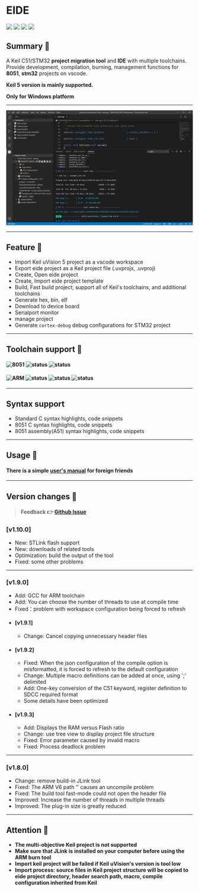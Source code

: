 # EIDE

[![](https://vsmarketplacebadge.apphb.com/version/cl.eide.svg)](https://marketplace.visualstudio.com/items?itemName=CL.eide) [![](https://vsmarketplacebadge.apphb.com/installs/cl.eide.svg)](https://marketplace.visualstudio.com/items?itemName=CL.eide) [![](https://vsmarketplacebadge.apphb.com/downloads/cl.eide.svg)](https://marketplace.visualstudio.com/items?itemName=CL.eide) [![](https://vsmarketplacebadge.apphb.com/rating/cl.eide.svg)](https://marketplace.visualstudio.com/items?itemName=CL.eide)

## Summary 📑

A Keil C51/STM32 **project migration tool** and **IDE** with multiple toolchains. Provide development, compilation, burning, management functions for **8051**, **stm32** projects on vscode.

**Keil 5 version is mainly supported.**

**Only for Windows platform**

***

![preview](./res/preview/show.png)

***

## Feature 🎉

* Import Keil uVision 5 project as a vscode workspace
* Export eide project as a Keil project file (.uvprojx, .uvproj)
* Create, Open eide project
* Create, Import eide project template
* Build, Fast build project; support all of Keil's toolchains, and additional toolchains
* Generate hex, bin, elf
* Download to device board
* Serialport monitor
* manage project
* Generate `cortex-debug` debug configurations for STM32 project

***

## Toolchain support 🔨

#### ![8051](https://img.shields.io/badge/-8051_:-grey.svg) ![status](https://img.shields.io/badge/Keil_C51-done-brightgreen.svg) ![status](https://img.shields.io/badge/SDCC-done-brightgreen.svg)

#### ![ARM](https://img.shields.io/badge/-ARM_:-grey.svg) ![status](https://img.shields.io/badge/ARMCC_V5-done-brightgreen.svg) ![status](https://img.shields.io/badge/ARMCC_V6-done-brightgreen.svg) ![status](https://img.shields.io/badge/ARM_GCC-done-brightgreen.svg)

***

## Syntax support

* Standard C syntax highlights, code snippets
* 8051 C syntax highlights, code snippets
* 8051 assembly(A51) syntax highlights, code snippets

***

## Usage 📖

#### There is a simple [user's manual](https://github0null.github.io/eide-manual) for foreign friends

***

## Version changes 🔔

> #### Feedback 👉 [Github Issue](https://github.com/github0null/eide/issues)

### [v1.10.0]
- New: STLink flash support
- New: downloads of related tools
- Optimization: build the output of the tool
- Fixed: some other problems
***

### [v1.9.0]
- Add: GCC for ARM toolchain
- Add: You can choose the number of threads to use at compile time
- Fixed：problem with workspace configuration being forced to refresh
- #### [v1.9.1]
    - Change: Cancel copying unnecessary header files
- #### [v1.9.2]
    - Fixed: When the json configuration of the compile option is misformatted, it is forced to refresh to the default configuration
    - Change: Multiple macro definitions can be added at once, using ';' delimited
    - Add: One-key conversion of the C51 keyword, register definition to SDCC required format
    - Some details have been optimized
- #### [v1.9.3]
    - Add: Displays the RAM versus Flash ratio
    - Change: use tree view to display project file structure
    - Fixed: Error parameter caused by invalid macro
    - Fixed: Process deadlock problem
***

### [v1.8.0]
- Change: remove build-in JLink tool
- Fixed: The ARM V6 path '\' causes an uncompile problem
- Fixed: The build tool fast-mode could not open the header file
- Improved: Increase the number of threads in multiple threads
- Improved: The plug-in size is greatly reduced
***

## Attention 🚩
  + **The multi-objective Keil project is not supported**
  + **Make sure that JLink is installed on your computer before using the ARM burn tool**
  + **Import keil project will be failed if Keil uVision's version is tool low**
  + **Import process: source files in Keil project structure will be copied to eide project directory, header search path, macro, compile configuration inherited from Keil**
